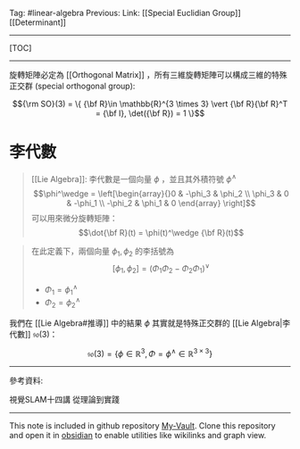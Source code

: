 Tag: #linear-algebra 
Previous: 
Link: [[Special Euclidian Group]] [[Determinant]]

---

[TOC]

---

旋轉矩陣必定為 [[Orthogonal Matrix]] ，所有三維旋轉矩陣可以構成三維的特殊正交群 (special orthogonal group):

$${\rm SO}(3) = \{
	{\bf R}\in \mathbb{R}^{3 \times 3} \vert
	{\bf R}{\bf R}^T = {\bf I}, \det({\bf R}) = 1
\}$$

# 李代數

> [[Lie Algebra]]:
> 李代數是一個向量 $\phi$ ，並且其外積符號 $\phi^\wedge$
> $$\phi^\wedge = \left[\begin{array}{}0 & -\phi_3 & \phi_2 \\ \phi_3 & 0 & -\phi_1 \\	-\phi_2 & \phi_1 & 0 \end{array} \right]$$
> 可以用來微分旋轉矩陣：
> $$\dot{\bf R}(t) = \phi(t)^\wedge {\bf R}(t)$$

> 在此定義下，兩個向量 $\phi_1, \phi_2$ 的李括號為
> $$[\phi_1, \phi_2] = (\Phi_1\Phi_2 - \Phi_2\Phi_1)^\vee$$
> - $\Phi_1 = \phi_1^\wedge$
> - $\Phi_2 = \phi_2^\wedge$

我們在 [[Lie Algebra#推導]] 中的結果 $\phi$ 其實就是特殊正交群的 [[Lie Algebra|李代數]] $\mathfrak{so}(3)$：

$$\mathfrak{so}(3) = \{\phi \in \mathbb R^3, \Phi = \phi^\wedge \in \mathbb R^{3 \times 3}\}$$

---

參考資料:

視覺SLAM十四講 從理論到實踐

---

This note is included in github repository [My-Vault](https://github.com/LittleD3092/My-Vault.git). Clone this repository and open it in [obsidian](https://obsidian.md/) to enable utilities like wikilinks and graph view.